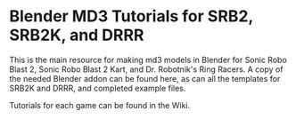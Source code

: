 # Blender MD3 Tutorials for SRB2, SRB2K, and DRRR
This is the main resource for making md3 models in Blender for Sonic Robo Blast 2, Sonic Robo Blast 2 Kart, and Dr. Robotnik's Ring Racers. A copy of the needed Blender addon can be found here, as can all the templates for SRB2K and DRRR, and completed example files.

Tutorials for each game can be found in the Wiki.
